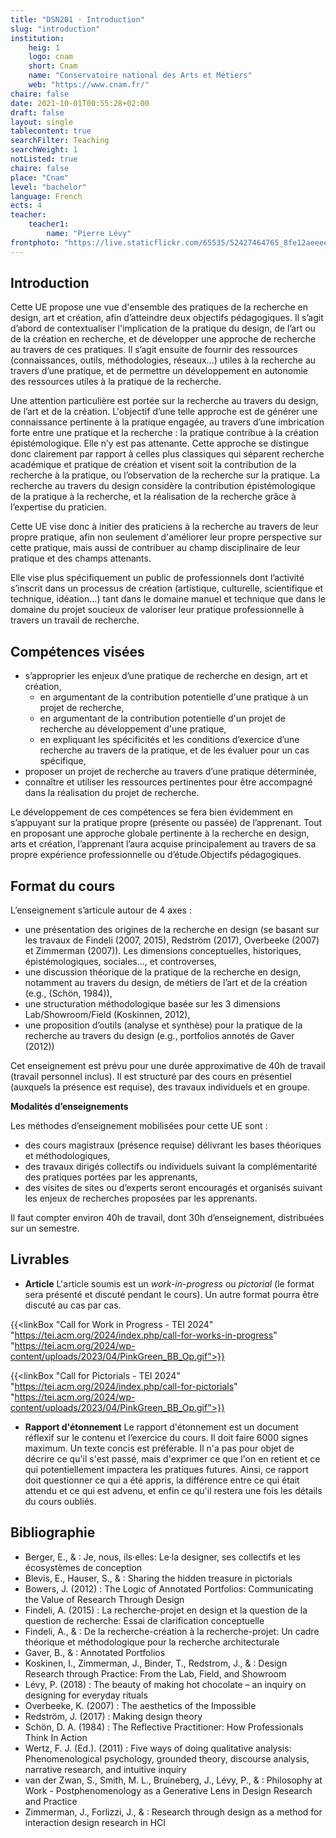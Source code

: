 ```yaml
---
title: "DSN201 · Introduction"
slug: "introduction"
institution:
    heig: 1
    logo: cnam
    short: Cnam
    name: "Conservatoire national des Arts et Métiers"
    web: "https://www.cnam.fr/"
chaire: false
date: 2021-10-01T00:55:28+02:00
draft: false
layout: single
tablecontent: true
searchFilter: Teaching
searchWeight: 1
notListed: true
chaire: false
place: "Cnam"
level: "bachelor"
language: French
ects: 4
teacher:
    teacher1:
        name: "Pierre Lévy"
frontphoto: "https://live.staticflickr.com/65535/52427464765_8fe12aeeee_h.jpg"
---
```

## Introduction

Cette UE propose une vue d'ensemble des pratiques de la recherche en design, art et création, afin d’atteindre deux objectifs pédagogiques. Il s’agit d’abord de contextualiser l'implication de la pratique du design, de l’art ou de la création en recherche, et de développer une approche de recherche au travers de ces pratiques. Il s’agit ensuite de fournir des ressources (connaissances, outils, méthodologies, réseaux...) utiles à la recherche au travers d’une pratique, et de permettre un développement en autonomie des ressources utiles à la pratique de la recherche.

Une attention particulière est portée sur la recherche au travers du design, de l’art et de la création. L'objectif d’une telle approche est de générer une connaissance pertinente à la pratique engagée, au travers d’une imbrication forte entre une pratique et la recherche : la pratique contribue à la création épistémologique. Elle n’y est pas attenante. Cette approche se distingue donc clairement par rapport à celles plus classiques qui séparent recherche académique et pratique de création et visent soit la contribution de la recherche à la pratique, ou l’observation de la recherche sur la pratique. La recherche au travers du design considère la contribution épistémologique de la pratique à la recherche, et la réalisation de la recherche grâce à l’expertise du praticien.

Cette UE vise donc à initier des praticiens à la recherche au travers de leur propre pratique, afin non seulement d'améliorer leur propre perspective sur cette pratique, mais aussi de contribuer au champ disciplinaire de leur pratique et des champs attenants.

Elle vise plus spécifiquement un public de professionnels dont l’activité s’inscrit dans un processus de création (artistique, culturelle, scientifique et technique, idéation…) tant dans le domaine manuel et technique que dans le domaine du projet soucieux de valoriser leur pratique professionnelle à travers un travail de recherche.

## Compétences visées

- s’approprier les enjeux d’une pratique de recherche en design, art et création,
    - en argumentant de la contribution potentielle d'une pratique à un projet de recherche,
    - en argumentant de la contribution potentielle d'un projet de recherche au développement d'une pratique,
    - en expliquant les spécificités et les conditions d’exercice d’une recherche au travers de la pratique, et de les évaluer pour un cas spécifique,
- proposer un projet de recherche au travers d’une pratique déterminée,
- connaître et utiliser les ressources pertinentes pour être accompagné dans la réalisation du projet de recherche.

Le développement de ces compétences se fera bien évidemment en s’appuyant sur la pratique propre (présente ou passée) de l’apprenant. Tout en proposant une approche globale pertinente à la recherche en design, arts et création, l’apprenant l’aura acquise principalement au travers de sa propre expérience professionnelle ou d’étude.Objectifs pédagogiques.

## Format du cours

L’enseignement s’articule autour de 4 axes :

- une présentation des origines de la recherche en design (se basant sur les travaux de Findeli (2007, 2015), Redström (2017), Overbeeke (2007) et Zimmerman (2007)). Les dimensions conceptuelles, historiques, épistémologiques, sociales…, et controverses,
- une discussion théorique de la pratique de la recherche en design, notamment au travers du design, de métiers de l’art et de la création (e.g., (Schön, 1984)),
- une structuration méthodologique basée sur les 3 dimensions Lab/Showroom/Field (Koskinnen, 2012),
- une proposition d’outils (analyse et synthèse) pour la pratique de la recherche au travers du design (e.g., portfolios annotés de Gaver (2012))

Cet enseignement est prévu pour une durée approximative de 40h de travail (travail personnel inclus). Il est structuré par des cours en présentiel (auxquels la présence est requise), des travaux individuels et en groupe.

**Modalités d’enseignements**

Les méthodes d’enseignement mobilisées pour cette UE sont :

- des cours magistraux (présence requise) délivrant les bases théoriques et méthodologiques,
- des travaux dirigés collectifs ou individuels suivant la complémentarité des pratiques portées par les apprenants,
- des visites de sites ou d’experts seront encouragés et organisés suivant les enjeux de recherches proposées par les apprenants.

Il faut compter environ 40h de travail, dont 30h d’enseignement, distribuées sur un semestre.

## Livrables

- **Article**
L'article soumis est un *work-in-progress* ou *pictorial* (le format sera présenté et discuté pendant le cours). Un autre format pourra être discuté au cas par cas.

{{<linkBox "Call for Work in Progress - TEI 2024" "https://tei.acm.org/2024/index.php/call-for-works-in-progress" "https://tei.acm.org/2024/wp-content/uploads/2023/04/PinkGreen_BB_Op.gif">}}

{{<linkBox "Call for Pictorials - TEI 2024" "https://tei.acm.org/2024/index.php/call-for-pictorials" "https://tei.acm.org/2024/wp-content/uploads/2023/04/PinkGreen_BB_Op.gif">}}

- **Rapport d'étonnement**
Le rapport d'étonnement est un document réflexif sur le contenu et l’exercice du cours. Il doit faire 6000 signes maximum. Un texte concis est préférable. Il n'a pas pour objet de décrire ce qu'il s'est passé, mais d'exprimer ce que l'on en retient et ce qui potentiellement impactera les pratiques futures.
Ainsi, ce rapport doit questionner ce qui a été appris, la différence entre ce qui était attendu et ce qui est advenu, et enfin ce qu'il restera une fois les détails du cours oubliés.

## Bibliographie

- Berger, E., & : Je, nous, ils·elles: Le·la designer, ses collectifs et les écosystèmes de conception
- Blevis, E., Hauser, S., & : Sharing the hidden treasure in pictorials
- Bowers, J. (2012) : The Logic of Annotated Portfolios: Communicating the Value of Research Through Design
- Findeli, A. (2015) : La recherche-projet en design et la question de la question de recherche: Essai de clarification conceptuelle
- Findeli, A., & : De la recherche-création à la recherche-projet: Un cadre théorique et méthodologique pour la recherche architecturale
- Gaver, B., & : Annotated Portfolios
- Koskinen, I., Zimmerman, J., Binder, T., Redstrom, J., & : Design Research through Practice: From the Lab, Field, and Showroom
- Lévy, P. (2018) : The beauty of making hot chocolate – an inquiry on designing for everyday rituals
- Overbeeke, K. (2007) : The aesthetics of the Impossible
- Redström, J. (2017) : Making design theory
- Schön, D. A. (1984) : The Reflective Practitioner: How Professionals Think In Action
- Wertz, F. J. (Ed.). (2011) : Five ways of doing qualitative analysis: Phenomenological psychology, grounded theory, discourse analysis, narrative research, and intuitive inquiry
- van der Zwan, S., Smith, M. L., Bruineberg, J., Lévy, P., & : Philosophy at Work - Postphenomenology as a Generative Lens in Design Research and Practice
- Zimmerman, J., Forlizzi, J., & : Research through design as a method for interaction design research in HCI